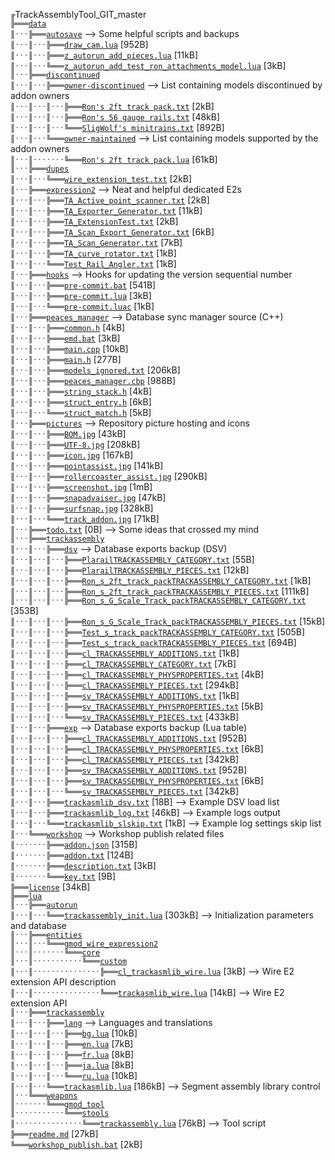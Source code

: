 ﻿`╔`TrackAssemblyTool_GIT_master  
`╠═══`[`data`](https://github.com/dvdvideo1234/TrackAssemblyTool/blob/master/data)  
`║ˑˑˑ╠═══`[`autosave`](https://github.com/dvdvideo1234/TrackAssemblyTool/blob/master/data/autosave) --> Some helpful scripts and backups  
`║ˑˑˑ║ˑˑˑ╠═══`[`draw_cam.lua`](https://github.com/dvdvideo1234/TrackAssemblyTool/blob/master/data/autosave/draw_cam.lua) [952B]  
`║ˑˑˑ║ˑˑˑ╠═══`[`z_autorun_add_pieces.lua`](https://github.com/dvdvideo1234/TrackAssemblyTool/blob/master/data/autosave/z_autorun_add_pieces.lua) [11kB]  
`║ˑˑˑ║ˑˑˑ╚═══`[`z_autorun_add_test_ron_attachments_model.lua`](https://github.com/dvdvideo1234/TrackAssemblyTool/blob/master/data/autosave/z_autorun_add_test_ron_attachments_model.lua) [3kB]  
`║ˑˑˑ╠═══`[`discontinued`](https://github.com/dvdvideo1234/TrackAssemblyTool/blob/master/data/discontinued)  
`║ˑˑˑ║ˑˑˑ╠═══`[`owner-discontinued`](https://github.com/dvdvideo1234/TrackAssemblyTool/blob/master/data/discontinued/owner-discontinued) --> List containing models discontinued by addon owners  
`║ˑˑˑ║ˑˑˑ║ˑˑˑ╠═══`[`Ron's 2ft track pack.txt`](https://github.com/dvdvideo1234/TrackAssemblyTool/blob/master/data/discontinued/owner-discontinued/Ron's%202ft%20track%20pack.txt) [2kB]  
`║ˑˑˑ║ˑˑˑ║ˑˑˑ╠═══`[`Ron's 56 gauge rails.txt`](https://github.com/dvdvideo1234/TrackAssemblyTool/blob/master/data/discontinued/owner-discontinued/Ron's%2056%20gauge%20rails.txt) [48kB]  
`║ˑˑˑ║ˑˑˑ║ˑˑˑ╚═══`[`SligWolf's minitrains.txt`](https://github.com/dvdvideo1234/TrackAssemblyTool/blob/master/data/discontinued/owner-discontinued/SligWolf's%20minitrains.txt) [892B]  
`║ˑˑˑ║ˑˑˑ╚═══`[`owner-maintained`](https://github.com/dvdvideo1234/TrackAssemblyTool/blob/master/data/discontinued/owner-maintained) --> List containing models supported by the addon owners  
`║ˑˑˑ║ˑˑˑˑˑˑˑ╚═══`[`Ron's 2ft track pack.lua`](https://github.com/dvdvideo1234/TrackAssemblyTool/blob/master/data/discontinued/owner-maintained/Ron's%202ft%20track%20pack.lua) [61kB]  
`║ˑˑˑ╠═══`[`dupes`](https://github.com/dvdvideo1234/TrackAssemblyTool/blob/master/data/dupes)  
`║ˑˑˑ║ˑˑˑ╚═══`[`wire_extension_test.txt`](https://github.com/dvdvideo1234/TrackAssemblyTool/blob/master/data/dupes/wire_extension_test.txt) [2kB]  
`║ˑˑˑ╠═══`[`expression2`](https://github.com/dvdvideo1234/TrackAssemblyTool/blob/master/data/expression2) --> Neat and helpful dedicated E2s  
`║ˑˑˑ║ˑˑˑ╠═══`[`TA_Active_point_scanner.txt`](https://github.com/dvdvideo1234/TrackAssemblyTool/blob/master/data/expression2/TA_Active_point_scanner.txt) [2kB]  
`║ˑˑˑ║ˑˑˑ╠═══`[`TA_Exporter_Generator.txt`](https://github.com/dvdvideo1234/TrackAssemblyTool/blob/master/data/expression2/TA_Exporter_Generator.txt) [11kB]  
`║ˑˑˑ║ˑˑˑ╠═══`[`TA_ExtensionTest.txt`](https://github.com/dvdvideo1234/TrackAssemblyTool/blob/master/data/expression2/TA_ExtensionTest.txt) [2kB]  
`║ˑˑˑ║ˑˑˑ╠═══`[`TA_Scan_Export_Generator.txt`](https://github.com/dvdvideo1234/TrackAssemblyTool/blob/master/data/expression2/TA_Scan_Export_Generator.txt) [6kB]  
`║ˑˑˑ║ˑˑˑ╠═══`[`TA_Scan_Generator.txt`](https://github.com/dvdvideo1234/TrackAssemblyTool/blob/master/data/expression2/TA_Scan_Generator.txt) [7kB]  
`║ˑˑˑ║ˑˑˑ╠═══`[`TA_curve_rotator.txt`](https://github.com/dvdvideo1234/TrackAssemblyTool/blob/master/data/expression2/TA_curve_rotator.txt) [1kB]  
`║ˑˑˑ║ˑˑˑ╚═══`[`Test_Rail_Angler.txt`](https://github.com/dvdvideo1234/TrackAssemblyTool/blob/master/data/expression2/Test_Rail_Angler.txt) [1kB]  
`║ˑˑˑ╠═══`[`hooks`](https://github.com/dvdvideo1234/TrackAssemblyTool/blob/master/data/hooks) --> Hooks for updating the version sequential number  
`║ˑˑˑ║ˑˑˑ╠═══`[`pre-commit.bat`](https://github.com/dvdvideo1234/TrackAssemblyTool/blob/master/data/hooks/pre-commit.bat) [541B]  
`║ˑˑˑ║ˑˑˑ╠═══`[`pre-commit.lua`](https://github.com/dvdvideo1234/TrackAssemblyTool/blob/master/data/hooks/pre-commit.lua) [3kB]  
`║ˑˑˑ║ˑˑˑ╚═══`[`pre-commit.luac`](https://github.com/dvdvideo1234/TrackAssemblyTool/blob/master/data/hooks/pre-commit.luac) [1kB]  
`║ˑˑˑ╠═══`[`peaces_manager`](https://github.com/dvdvideo1234/TrackAssemblyTool/blob/master/data/peaces_manager) --> Database sync manager source (C++)  
`║ˑˑˑ║ˑˑˑ╠═══`[`common.h`](https://github.com/dvdvideo1234/TrackAssemblyTool/blob/master/data/peaces_manager/common.h) [4kB]  
`║ˑˑˑ║ˑˑˑ╠═══`[`emd.bat`](https://github.com/dvdvideo1234/TrackAssemblyTool/blob/master/data/peaces_manager/emd.bat) [3kB]  
`║ˑˑˑ║ˑˑˑ╠═══`[`main.cpp`](https://github.com/dvdvideo1234/TrackAssemblyTool/blob/master/data/peaces_manager/main.cpp) [10kB]  
`║ˑˑˑ║ˑˑˑ╠═══`[`main.h`](https://github.com/dvdvideo1234/TrackAssemblyTool/blob/master/data/peaces_manager/main.h) [277B]  
`║ˑˑˑ║ˑˑˑ╠═══`[`models_ignored.txt`](https://github.com/dvdvideo1234/TrackAssemblyTool/blob/master/data/peaces_manager/models_ignored.txt) [206kB]  
`║ˑˑˑ║ˑˑˑ╠═══`[`peaces_manager.cbp`](https://github.com/dvdvideo1234/TrackAssemblyTool/blob/master/data/peaces_manager/peaces_manager.cbp) [988B]  
`║ˑˑˑ║ˑˑˑ╠═══`[`string_stack.h`](https://github.com/dvdvideo1234/TrackAssemblyTool/blob/master/data/peaces_manager/string_stack.h) [4kB]  
`║ˑˑˑ║ˑˑˑ╠═══`[`struct_entry.h`](https://github.com/dvdvideo1234/TrackAssemblyTool/blob/master/data/peaces_manager/struct_entry.h) [6kB]  
`║ˑˑˑ║ˑˑˑ╚═══`[`struct_match.h`](https://github.com/dvdvideo1234/TrackAssemblyTool/blob/master/data/peaces_manager/struct_match.h) [5kB]  
`║ˑˑˑ╠═══`[`pictures`](https://github.com/dvdvideo1234/TrackAssemblyTool/blob/master/data/pictures) --> Repository picture hosting and icons  
`║ˑˑˑ║ˑˑˑ╠═══`[`BOM.jpg`](https://github.com/dvdvideo1234/TrackAssemblyTool/blob/master/data/pictures/BOM.jpg) [43kB]  
`║ˑˑˑ║ˑˑˑ╠═══`[`UTF-8.jpg`](https://github.com/dvdvideo1234/TrackAssemblyTool/blob/master/data/pictures/UTF-8.jpg) [208kB]  
`║ˑˑˑ║ˑˑˑ╠═══`[`icon.jpg`](https://github.com/dvdvideo1234/TrackAssemblyTool/blob/master/data/pictures/icon.jpg) [167kB]  
`║ˑˑˑ║ˑˑˑ╠═══`[`pointassist.jpg`](https://github.com/dvdvideo1234/TrackAssemblyTool/blob/master/data/pictures/pointassist.jpg) [141kB]  
`║ˑˑˑ║ˑˑˑ╠═══`[`rollercoaster_assist.jpg`](https://github.com/dvdvideo1234/TrackAssemblyTool/blob/master/data/pictures/rollercoaster_assist.jpg) [290kB]  
`║ˑˑˑ║ˑˑˑ╠═══`[`screenshot.jpg`](https://github.com/dvdvideo1234/TrackAssemblyTool/blob/master/data/pictures/screenshot.jpg) [1mB]  
`║ˑˑˑ║ˑˑˑ╠═══`[`snapadvaiser.jpg`](https://github.com/dvdvideo1234/TrackAssemblyTool/blob/master/data/pictures/snapadvaiser.jpg) [47kB]  
`║ˑˑˑ║ˑˑˑ╠═══`[`surfsnap.jpg`](https://github.com/dvdvideo1234/TrackAssemblyTool/blob/master/data/pictures/surfsnap.jpg) [328kB]  
`║ˑˑˑ║ˑˑˑ╚═══`[`track_addon.jpg`](https://github.com/dvdvideo1234/TrackAssemblyTool/blob/master/data/pictures/track_addon.jpg) [71kB]  
`║ˑˑˑ╠═══`[`todo.txt`](https://github.com/dvdvideo1234/TrackAssemblyTool/blob/master/data/todo.txt) [0B] --> Some ideas that crossed my mind  
`║ˑˑˑ╠═══`[`trackassembly`](https://github.com/dvdvideo1234/TrackAssemblyTool/blob/master/data/trackassembly)  
`║ˑˑˑ║ˑˑˑ╠═══`[`dsv`](https://github.com/dvdvideo1234/TrackAssemblyTool/blob/master/data/trackassembly/dsv) --> Database exports backup (DSV)  
`║ˑˑˑ║ˑˑˑ║ˑˑˑ╠═══`[`PlarailTRACKASSEMBLY_CATEGORY.txt`](https://github.com/dvdvideo1234/TrackAssemblyTool/blob/master/data/trackassembly/dsv/PlarailTRACKASSEMBLY_CATEGORY.txt) [55B]  
`║ˑˑˑ║ˑˑˑ║ˑˑˑ╠═══`[`PlarailTRACKASSEMBLY_PIECES.txt`](https://github.com/dvdvideo1234/TrackAssemblyTool/blob/master/data/trackassembly/dsv/PlarailTRACKASSEMBLY_PIECES.txt) [12kB]  
`║ˑˑˑ║ˑˑˑ║ˑˑˑ╠═══`[`Ron_s_2ft_track_packTRACKASSEMBLY_CATEGORY.txt`](https://github.com/dvdvideo1234/TrackAssemblyTool/blob/master/data/trackassembly/dsv/Ron_s_2ft_track_packTRACKASSEMBLY_CATEGORY.txt) [1kB]  
`║ˑˑˑ║ˑˑˑ║ˑˑˑ╠═══`[`Ron_s_2ft_track_packTRACKASSEMBLY_PIECES.txt`](https://github.com/dvdvideo1234/TrackAssemblyTool/blob/master/data/trackassembly/dsv/Ron_s_2ft_track_packTRACKASSEMBLY_PIECES.txt) [111kB]  
`║ˑˑˑ║ˑˑˑ║ˑˑˑ╠═══`[`Ron_s_G_Scale_Track_packTRACKASSEMBLY_CATEGORY.txt`](https://github.com/dvdvideo1234/TrackAssemblyTool/blob/master/data/trackassembly/dsv/Ron_s_G_Scale_Track_packTRACKASSEMBLY_CATEGORY.txt) [353B]  
`║ˑˑˑ║ˑˑˑ║ˑˑˑ╠═══`[`Ron_s_G_Scale_Track_packTRACKASSEMBLY_PIECES.txt`](https://github.com/dvdvideo1234/TrackAssemblyTool/blob/master/data/trackassembly/dsv/Ron_s_G_Scale_Track_packTRACKASSEMBLY_PIECES.txt) [15kB]  
`║ˑˑˑ║ˑˑˑ║ˑˑˑ╠═══`[`Test_s_track_packTRACKASSEMBLY_CATEGORY.txt`](https://github.com/dvdvideo1234/TrackAssemblyTool/blob/master/data/trackassembly/dsv/Test_s_track_packTRACKASSEMBLY_CATEGORY.txt) [505B]  
`║ˑˑˑ║ˑˑˑ║ˑˑˑ╠═══`[`Test_s_track_packTRACKASSEMBLY_PIECES.txt`](https://github.com/dvdvideo1234/TrackAssemblyTool/blob/master/data/trackassembly/dsv/Test_s_track_packTRACKASSEMBLY_PIECES.txt) [694B]  
`║ˑˑˑ║ˑˑˑ║ˑˑˑ╠═══`[`cl_TRACKASSEMBLY_ADDITIONS.txt`](https://github.com/dvdvideo1234/TrackAssemblyTool/blob/master/data/trackassembly/dsv/cl_TRACKASSEMBLY_ADDITIONS.txt) [1kB]  
`║ˑˑˑ║ˑˑˑ║ˑˑˑ╠═══`[`cl_TRACKASSEMBLY_CATEGORY.txt`](https://github.com/dvdvideo1234/TrackAssemblyTool/blob/master/data/trackassembly/dsv/cl_TRACKASSEMBLY_CATEGORY.txt) [7kB]  
`║ˑˑˑ║ˑˑˑ║ˑˑˑ╠═══`[`cl_TRACKASSEMBLY_PHYSPROPERTIES.txt`](https://github.com/dvdvideo1234/TrackAssemblyTool/blob/master/data/trackassembly/dsv/cl_TRACKASSEMBLY_PHYSPROPERTIES.txt) [4kB]  
`║ˑˑˑ║ˑˑˑ║ˑˑˑ╠═══`[`cl_TRACKASSEMBLY_PIECES.txt`](https://github.com/dvdvideo1234/TrackAssemblyTool/blob/master/data/trackassembly/dsv/cl_TRACKASSEMBLY_PIECES.txt) [294kB]  
`║ˑˑˑ║ˑˑˑ║ˑˑˑ╠═══`[`sv_TRACKASSEMBLY_ADDITIONS.txt`](https://github.com/dvdvideo1234/TrackAssemblyTool/blob/master/data/trackassembly/dsv/sv_TRACKASSEMBLY_ADDITIONS.txt) [1kB]  
`║ˑˑˑ║ˑˑˑ║ˑˑˑ╠═══`[`sv_TRACKASSEMBLY_PHYSPROPERTIES.txt`](https://github.com/dvdvideo1234/TrackAssemblyTool/blob/master/data/trackassembly/dsv/sv_TRACKASSEMBLY_PHYSPROPERTIES.txt) [5kB]  
`║ˑˑˑ║ˑˑˑ║ˑˑˑ╚═══`[`sv_TRACKASSEMBLY_PIECES.txt`](https://github.com/dvdvideo1234/TrackAssemblyTool/blob/master/data/trackassembly/dsv/sv_TRACKASSEMBLY_PIECES.txt) [433kB]  
`║ˑˑˑ║ˑˑˑ╠═══`[`exp`](https://github.com/dvdvideo1234/TrackAssemblyTool/blob/master/data/trackassembly/exp) --> Database exports backup (Lua table)  
`║ˑˑˑ║ˑˑˑ║ˑˑˑ╠═══`[`cl_TRACKASSEMBLY_ADDITIONS.txt`](https://github.com/dvdvideo1234/TrackAssemblyTool/blob/master/data/trackassembly/exp/cl_TRACKASSEMBLY_ADDITIONS.txt) [952B]  
`║ˑˑˑ║ˑˑˑ║ˑˑˑ╠═══`[`cl_TRACKASSEMBLY_PHYSPROPERTIES.txt`](https://github.com/dvdvideo1234/TrackAssemblyTool/blob/master/data/trackassembly/exp/cl_TRACKASSEMBLY_PHYSPROPERTIES.txt) [6kB]  
`║ˑˑˑ║ˑˑˑ║ˑˑˑ╠═══`[`cl_TRACKASSEMBLY_PIECES.txt`](https://github.com/dvdvideo1234/TrackAssemblyTool/blob/master/data/trackassembly/exp/cl_TRACKASSEMBLY_PIECES.txt) [342kB]  
`║ˑˑˑ║ˑˑˑ║ˑˑˑ╠═══`[`sv_TRACKASSEMBLY_ADDITIONS.txt`](https://github.com/dvdvideo1234/TrackAssemblyTool/blob/master/data/trackassembly/exp/sv_TRACKASSEMBLY_ADDITIONS.txt) [952B]  
`║ˑˑˑ║ˑˑˑ║ˑˑˑ╠═══`[`sv_TRACKASSEMBLY_PHYSPROPERTIES.txt`](https://github.com/dvdvideo1234/TrackAssemblyTool/blob/master/data/trackassembly/exp/sv_TRACKASSEMBLY_PHYSPROPERTIES.txt) [6kB]  
`║ˑˑˑ║ˑˑˑ║ˑˑˑ╚═══`[`sv_TRACKASSEMBLY_PIECES.txt`](https://github.com/dvdvideo1234/TrackAssemblyTool/blob/master/data/trackassembly/exp/sv_TRACKASSEMBLY_PIECES.txt) [342kB]  
`║ˑˑˑ║ˑˑˑ╠═══`[`trackasmlib_dsv.txt`](https://github.com/dvdvideo1234/TrackAssemblyTool/blob/master/data/trackassembly/trackasmlib_dsv.txt) [18B] --> Example DSV load list  
`║ˑˑˑ║ˑˑˑ╠═══`[`trackasmlib_log.txt`](https://github.com/dvdvideo1234/TrackAssemblyTool/blob/master/data/trackassembly/trackasmlib_log.txt) [46kB] --> Example logs output  
`║ˑˑˑ║ˑˑˑ╚═══`[`trackasmlib_slskip.txt`](https://github.com/dvdvideo1234/TrackAssemblyTool/blob/master/data/trackassembly/trackasmlib_slskip.txt) [1kB] --> Example log settings skip list  
`║ˑˑˑ╚═══`[`workshop`](https://github.com/dvdvideo1234/TrackAssemblyTool/blob/master/data/workshop) --> Workshop publish related files  
`║ˑˑˑˑˑˑˑ╠═══`[`addon.json`](https://github.com/dvdvideo1234/TrackAssemblyTool/blob/master/data/workshop/addon.json) [315B]  
`║ˑˑˑˑˑˑˑ╠═══`[`addon.txt`](https://github.com/dvdvideo1234/TrackAssemblyTool/blob/master/data/workshop/addon.txt) [124B]  
`║ˑˑˑˑˑˑˑ╠═══`[`description.txt`](https://github.com/dvdvideo1234/TrackAssemblyTool/blob/master/data/workshop/description.txt) [3kB]  
`║ˑˑˑˑˑˑˑ╚═══`[`key.txt`](https://github.com/dvdvideo1234/TrackAssemblyTool/blob/master/data/workshop/key.txt) [9B]  
`╠═══`[`license`](https://github.com/dvdvideo1234/TrackAssemblyTool/blob/master/license) [34kB]  
`╠═══`[`lua`](https://github.com/dvdvideo1234/TrackAssemblyTool/blob/master/lua)  
`║ˑˑˑ╠═══`[`autorun`](https://github.com/dvdvideo1234/TrackAssemblyTool/blob/master/lua/autorun)  
`║ˑˑˑ║ˑˑˑ╚═══`[`trackassembly_init.lua`](https://github.com/dvdvideo1234/TrackAssemblyTool/blob/master/lua/autorun/trackassembly_init.lua) [303kB] --> Initialization parameters and database  
`║ˑˑˑ╠═══`[`entities`](https://github.com/dvdvideo1234/TrackAssemblyTool/blob/master/lua/entities)  
`║ˑˑˑ║ˑˑˑ╚═══`[`gmod_wire_expression2`](https://github.com/dvdvideo1234/TrackAssemblyTool/blob/master/lua/entities/gmod_wire_expression2)  
`║ˑˑˑ║ˑˑˑˑˑˑˑ╚═══`[`core`](https://github.com/dvdvideo1234/TrackAssemblyTool/blob/master/lua/entities/gmod_wire_expression2/core)  
`║ˑˑˑ║ˑˑˑˑˑˑˑˑˑˑˑ╚═══`[`custom`](https://github.com/dvdvideo1234/TrackAssemblyTool/blob/master/lua/entities/gmod_wire_expression2/core/custom)  
`║ˑˑˑ║ˑˑˑˑˑˑˑˑˑˑˑˑˑˑˑ╠═══`[`cl_trackasmlib_wire.lua`](https://github.com/dvdvideo1234/TrackAssemblyTool/blob/master/lua/entities/gmod_wire_expression2/core/custom/cl_trackasmlib_wire.lua) [3kB] --> Wire E2 extension API description  
`║ˑˑˑ║ˑˑˑˑˑˑˑˑˑˑˑˑˑˑˑ╚═══`[`trackasmlib_wire.lua`](https://github.com/dvdvideo1234/TrackAssemblyTool/blob/master/lua/entities/gmod_wire_expression2/core/custom/trackasmlib_wire.lua) [14kB] --> Wire E2 extension API  
`║ˑˑˑ╠═══`[`trackassembly`](https://github.com/dvdvideo1234/TrackAssemblyTool/blob/master/lua/trackassembly)  
`║ˑˑˑ║ˑˑˑ╠═══`[`lang`](https://github.com/dvdvideo1234/TrackAssemblyTool/blob/master/lua/trackassembly/lang) --> Languages and translations  
`║ˑˑˑ║ˑˑˑ║ˑˑˑ╠═══`[`bg.lua`](https://github.com/dvdvideo1234/TrackAssemblyTool/blob/master/lua/trackassembly/lang/bg.lua) [10kB]  
`║ˑˑˑ║ˑˑˑ║ˑˑˑ╠═══`[`en.lua`](https://github.com/dvdvideo1234/TrackAssemblyTool/blob/master/lua/trackassembly/lang/en.lua) [7kB]  
`║ˑˑˑ║ˑˑˑ║ˑˑˑ╠═══`[`fr.lua`](https://github.com/dvdvideo1234/TrackAssemblyTool/blob/master/lua/trackassembly/lang/fr.lua) [8kB]  
`║ˑˑˑ║ˑˑˑ║ˑˑˑ╠═══`[`ja.lua`](https://github.com/dvdvideo1234/TrackAssemblyTool/blob/master/lua/trackassembly/lang/ja.lua) [8kB]  
`║ˑˑˑ║ˑˑˑ║ˑˑˑ╚═══`[`ru.lua`](https://github.com/dvdvideo1234/TrackAssemblyTool/blob/master/lua/trackassembly/lang/ru.lua) [10kB]  
`║ˑˑˑ║ˑˑˑ╚═══`[`trackasmlib.lua`](https://github.com/dvdvideo1234/TrackAssemblyTool/blob/master/lua/trackassembly/trackasmlib.lua) [186kB] --> Segment assembly library control  
`║ˑˑˑ╚═══`[`weapons`](https://github.com/dvdvideo1234/TrackAssemblyTool/blob/master/lua/weapons)  
`║ˑˑˑˑˑˑˑ╚═══`[`gmod_tool`](https://github.com/dvdvideo1234/TrackAssemblyTool/blob/master/lua/weapons/gmod_tool)  
`║ˑˑˑˑˑˑˑˑˑˑˑ╚═══`[`stools`](https://github.com/dvdvideo1234/TrackAssemblyTool/blob/master/lua/weapons/gmod_tool/stools)  
`║ˑˑˑˑˑˑˑˑˑˑˑˑˑˑˑ╚═══`[`trackassembly.lua`](https://github.com/dvdvideo1234/TrackAssemblyTool/blob/master/lua/weapons/gmod_tool/stools/trackassembly.lua) [76kB] --> Tool script  
`╠═══`[`readme.md`](https://github.com/dvdvideo1234/TrackAssemblyTool/blob/master/readme.md) [27kB]  
`╚═══`[`workshop_publish.bat`](https://github.com/dvdvideo1234/TrackAssemblyTool/blob/master/workshop_publish.bat) [2kB]  
